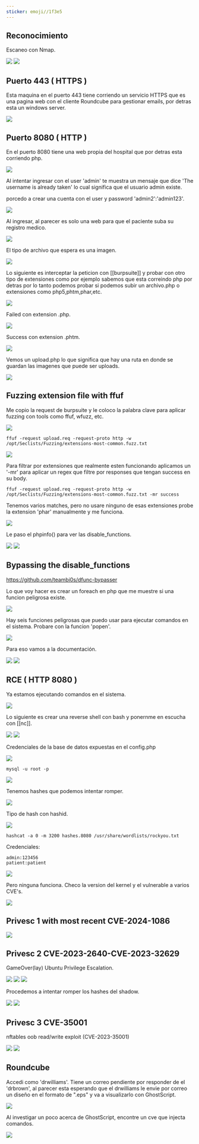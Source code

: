 ```yaml
---
sticker: emoji//1f3e5
---
```

## Reconocimiento

Escaneo con Nmap.

![](ss/Hospital/nmap.png)
![](ss/Hospital/nmap2.png)

## Puerto 443 ( HTTPS )

Esta maquina en el puerto 443 tiene corriendo un servicio HTTPS que es una pagina web con el cliente Roundcube para gestionar emails, por detras esta un windows server.

![](ss/Hospital/https.png)

## Puerto 8080 ( HTTP )

En el puerto 8080 tiene una web propia del hospital que por detras esta corriendo php.

![](ss/Hospital/http.png)

Al intentar ingresar con el user 'admin' te muestra un mensaje que dice 'The username is already taken' lo cual significa que el usuario admin existe.

porcedo a crear una cuenta con el user y password 'admin2':'admin123'.

![](ss/Hospital/user_admin_exists.png)

Al ingresar, al parecer es solo una web para que el paciente suba su registro medico.

![](ss/Hospital/index_http.png)

El tipo de archivo que espera es una imagen.

![](ss/Hospital/type_of_file.png)

Lo siguiente es interceptar la peticion con [[burpsuite]] y probar con otro tipo de extensiones como por ejemplo sabemos que esta correindo php por detras por lo tanto podemos probar si podemos subir un archivo.php o extensiones como php5,phtm,phar,etc.

![](ss/Hospital/burp_http_upload.png)

Failed con extension .php.

![](ss/Hospital/failed.png)

Success con extension .phtm.

![](ss/Hospital/success.png)

Vemos un upload.php lo que significa que hay una ruta en donde se guardan las imagenes que puede ser uploads.

![](ss/Hospital/uploads.png)
## Fuzzing extension file with ffuf

Me copio la request de burpsuite y le coloco la palabra clave para aplicar fuzzing con tools como ffuf, wfuzz, etc.

![](ss/Hospital/upload_req.png)

```
ffuf -request upload.req -request-proto http -w /opt/Seclists/Fuzzing/extensions-most-common.fuzz.txt
```

![](ss/Hospital/ffuf_1.png)

Para filtrar por extensiones que realmente esten funcionando aplicamos un '-mr' para aplicar un regex que filtre por responses que tengan success en su body.

```
ffuf -request upload.req -request-proto http -w /opt/Seclists/Fuzzing/extensions-most-common.fuzz.txt -mr success
```

Tenemos varios matches, pero no usare ninguno de esas extensiones probe la extension 'phar' manualmente y me funciona. 

![](ss/Hospital/ffuf_success.png)

Le paso el phpinfo() para ver las disable_functions.

![](ss/Hospital/phpinfo.png)
![](ss/Hospital/disable_functions.png)

## Bypassing the disable_functions

https://github.com/teambi0s/dfunc-bypasser

Lo que voy hacer es crear un foreach en php que me muestre si una funcion peligrosa existe.

![](ss/Hospital/script_disable_functions.png)

Hay seis funciones peligrosas que puedo usar para ejecutar comandos en el sistema.
Probare con la funcion 'popen'.

![](ss/Hospital/danger_functions.png)

Para eso vamos a la documentación.

![](ss/Hospital/popen_example.png)
![](ss/Hospital/popen_1.png)
## RCE ( HTTP 8080 )

Ya estamos ejecutando comandos en el sistema.

![](ss/Hospital/RCE_8080.png)

Lo siguiente es crear una reverse shell con bash y ponernme en escucha con [[nc]].

![](ss/Hospital/rev_shell_bash.png)
![](ss/Hospital/nc_1.png)

Credenciales de la base de datos expuestas en el config.php

![](ss/Hospital/pass_db.png)

```
mysql -u root -p
```

![](ss/Hospital/mysql.png)

Tenemos hashes que podemos intentar romper.

![](ss/Hospital/users_table.png)

Tipo de hash con hashid.

![](ss/Hospital/hashid.png)

```
hashcat -a 0 -m 3200 hashes.8080 /usr/share/wordlists/rockyou.txt
```

Credenciales:
```
admin:123456
patient:patient
```

![](ss/Hospital/hash_cracked.png)

Pero ninguna funciona.
Checo la version del kernel y el vulnerable a varios CVE's.

![](ss/Hospital/kernel_vulnerable.png)
## Privesc 1 with most recent CVE-2024-1086

![](ss/Hospital/cve-24.png)


## Privesc 2 CVE-2023-2640-CVE-2023-32629

GameOver(lay) Ubuntu Privilege Escalation.

![](ss/Hospital/cve-2023.png)
![](ss/Hospital/root-linux.png)
![](ss/Hospital/shadow.png)

Procedemos a intentar romper los hashes del shadow.

![](ss/Hospital/hashid2.png)
![](ss/Hospital/hash_cracked2.png)
## Privesc 3 CVE-35001

nftables oob read/write exploit (CVE-2023-35001)

![](ss/Hospital/cve-2023-35001.png)
![](ss/Hospital/cve-2023-2.png)
## Roundcube

Accedi como 'drwilliams'.
Tiene un correo pendiente por responder de el 'drbrown', al parecer esta esperando que el drwilliams le envie por correo un diseño en el formato de ".eps" y va a visualizarlo con GhostScript.

![](ss/Hospital/mail.png)

Al investigar un poco acerca de GhostScript, encontre un cve que injecta comandos.

![](ss/Hospital/cve-ghost.png)


